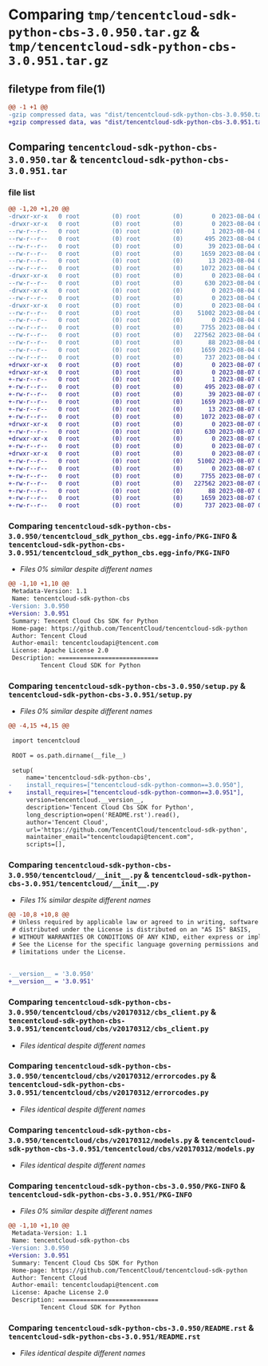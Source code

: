 # Comparing `tmp/tencentcloud-sdk-python-cbs-3.0.950.tar.gz` & `tmp/tencentcloud-sdk-python-cbs-3.0.951.tar.gz`

## filetype from file(1)

```diff
@@ -1 +1 @@
-gzip compressed data, was "dist/tencentcloud-sdk-python-cbs-3.0.950.tar", last modified: Fri Aug  4 00:21:24 2023, max compression
+gzip compressed data, was "dist/tencentcloud-sdk-python-cbs-3.0.951.tar", last modified: Mon Aug  7 00:21:16 2023, max compression
```

## Comparing `tencentcloud-sdk-python-cbs-3.0.950.tar` & `tencentcloud-sdk-python-cbs-3.0.951.tar`

### file list

```diff
@@ -1,20 +1,20 @@
-drwxr-xr-x   0 root         (0) root         (0)        0 2023-08-04 00:21:24.000000 tencentcloud-sdk-python-cbs-3.0.950/
-drwxr-xr-x   0 root         (0) root         (0)        0 2023-08-04 00:21:24.000000 tencentcloud-sdk-python-cbs-3.0.950/tencentcloud_sdk_python_cbs.egg-info/
--rw-r--r--   0 root         (0) root         (0)        1 2023-08-04 00:21:24.000000 tencentcloud-sdk-python-cbs-3.0.950/tencentcloud_sdk_python_cbs.egg-info/dependency_links.txt
--rw-r--r--   0 root         (0) root         (0)      495 2023-08-04 00:21:24.000000 tencentcloud-sdk-python-cbs-3.0.950/tencentcloud_sdk_python_cbs.egg-info/SOURCES.txt
--rw-r--r--   0 root         (0) root         (0)       39 2023-08-04 00:21:24.000000 tencentcloud-sdk-python-cbs-3.0.950/tencentcloud_sdk_python_cbs.egg-info/requires.txt
--rw-r--r--   0 root         (0) root         (0)     1659 2023-08-04 00:21:24.000000 tencentcloud-sdk-python-cbs-3.0.950/tencentcloud_sdk_python_cbs.egg-info/PKG-INFO
--rw-r--r--   0 root         (0) root         (0)       13 2023-08-04 00:21:24.000000 tencentcloud-sdk-python-cbs-3.0.950/tencentcloud_sdk_python_cbs.egg-info/top_level.txt
--rw-r--r--   0 root         (0) root         (0)     1072 2023-08-04 00:21:23.000000 tencentcloud-sdk-python-cbs-3.0.950/setup.py
-drwxr-xr-x   0 root         (0) root         (0)        0 2023-08-04 00:21:24.000000 tencentcloud-sdk-python-cbs-3.0.950/tencentcloud/
--rw-r--r--   0 root         (0) root         (0)      630 2023-08-04 00:21:23.000000 tencentcloud-sdk-python-cbs-3.0.950/tencentcloud/__init__.py
-drwxr-xr-x   0 root         (0) root         (0)        0 2023-08-04 00:21:24.000000 tencentcloud-sdk-python-cbs-3.0.950/tencentcloud/cbs/
--rw-r--r--   0 root         (0) root         (0)        0 2023-08-04 00:21:23.000000 tencentcloud-sdk-python-cbs-3.0.950/tencentcloud/cbs/__init__.py
-drwxr-xr-x   0 root         (0) root         (0)        0 2023-08-04 00:21:24.000000 tencentcloud-sdk-python-cbs-3.0.950/tencentcloud/cbs/v20170312/
--rw-r--r--   0 root         (0) root         (0)    51002 2023-08-04 00:21:23.000000 tencentcloud-sdk-python-cbs-3.0.950/tencentcloud/cbs/v20170312/cbs_client.py
--rw-r--r--   0 root         (0) root         (0)        0 2023-08-04 00:21:23.000000 tencentcloud-sdk-python-cbs-3.0.950/tencentcloud/cbs/v20170312/__init__.py
--rw-r--r--   0 root         (0) root         (0)     7755 2023-08-04 00:21:23.000000 tencentcloud-sdk-python-cbs-3.0.950/tencentcloud/cbs/v20170312/errorcodes.py
--rw-r--r--   0 root         (0) root         (0)   227562 2023-08-04 00:21:23.000000 tencentcloud-sdk-python-cbs-3.0.950/tencentcloud/cbs/v20170312/models.py
--rw-r--r--   0 root         (0) root         (0)       88 2023-08-04 00:21:24.000000 tencentcloud-sdk-python-cbs-3.0.950/setup.cfg
--rw-r--r--   0 root         (0) root         (0)     1659 2023-08-04 00:21:24.000000 tencentcloud-sdk-python-cbs-3.0.950/PKG-INFO
--rw-r--r--   0 root         (0) root         (0)      737 2023-08-04 00:21:23.000000 tencentcloud-sdk-python-cbs-3.0.950/README.rst
+drwxr-xr-x   0 root         (0) root         (0)        0 2023-08-07 00:21:16.000000 tencentcloud-sdk-python-cbs-3.0.951/
+drwxr-xr-x   0 root         (0) root         (0)        0 2023-08-07 00:21:16.000000 tencentcloud-sdk-python-cbs-3.0.951/tencentcloud_sdk_python_cbs.egg-info/
+-rw-r--r--   0 root         (0) root         (0)        1 2023-08-07 00:21:16.000000 tencentcloud-sdk-python-cbs-3.0.951/tencentcloud_sdk_python_cbs.egg-info/dependency_links.txt
+-rw-r--r--   0 root         (0) root         (0)      495 2023-08-07 00:21:16.000000 tencentcloud-sdk-python-cbs-3.0.951/tencentcloud_sdk_python_cbs.egg-info/SOURCES.txt
+-rw-r--r--   0 root         (0) root         (0)       39 2023-08-07 00:21:16.000000 tencentcloud-sdk-python-cbs-3.0.951/tencentcloud_sdk_python_cbs.egg-info/requires.txt
+-rw-r--r--   0 root         (0) root         (0)     1659 2023-08-07 00:21:16.000000 tencentcloud-sdk-python-cbs-3.0.951/tencentcloud_sdk_python_cbs.egg-info/PKG-INFO
+-rw-r--r--   0 root         (0) root         (0)       13 2023-08-07 00:21:16.000000 tencentcloud-sdk-python-cbs-3.0.951/tencentcloud_sdk_python_cbs.egg-info/top_level.txt
+-rw-r--r--   0 root         (0) root         (0)     1072 2023-08-07 00:21:16.000000 tencentcloud-sdk-python-cbs-3.0.951/setup.py
+drwxr-xr-x   0 root         (0) root         (0)        0 2023-08-07 00:21:16.000000 tencentcloud-sdk-python-cbs-3.0.951/tencentcloud/
+-rw-r--r--   0 root         (0) root         (0)      630 2023-08-07 00:21:16.000000 tencentcloud-sdk-python-cbs-3.0.951/tencentcloud/__init__.py
+drwxr-xr-x   0 root         (0) root         (0)        0 2023-08-07 00:21:16.000000 tencentcloud-sdk-python-cbs-3.0.951/tencentcloud/cbs/
+-rw-r--r--   0 root         (0) root         (0)        0 2023-08-07 00:21:16.000000 tencentcloud-sdk-python-cbs-3.0.951/tencentcloud/cbs/__init__.py
+drwxr-xr-x   0 root         (0) root         (0)        0 2023-08-07 00:21:16.000000 tencentcloud-sdk-python-cbs-3.0.951/tencentcloud/cbs/v20170312/
+-rw-r--r--   0 root         (0) root         (0)    51002 2023-08-07 00:21:16.000000 tencentcloud-sdk-python-cbs-3.0.951/tencentcloud/cbs/v20170312/cbs_client.py
+-rw-r--r--   0 root         (0) root         (0)        0 2023-08-07 00:21:16.000000 tencentcloud-sdk-python-cbs-3.0.951/tencentcloud/cbs/v20170312/__init__.py
+-rw-r--r--   0 root         (0) root         (0)     7755 2023-08-07 00:21:16.000000 tencentcloud-sdk-python-cbs-3.0.951/tencentcloud/cbs/v20170312/errorcodes.py
+-rw-r--r--   0 root         (0) root         (0)   227562 2023-08-07 00:21:16.000000 tencentcloud-sdk-python-cbs-3.0.951/tencentcloud/cbs/v20170312/models.py
+-rw-r--r--   0 root         (0) root         (0)       88 2023-08-07 00:21:16.000000 tencentcloud-sdk-python-cbs-3.0.951/setup.cfg
+-rw-r--r--   0 root         (0) root         (0)     1659 2023-08-07 00:21:16.000000 tencentcloud-sdk-python-cbs-3.0.951/PKG-INFO
+-rw-r--r--   0 root         (0) root         (0)      737 2023-08-07 00:21:16.000000 tencentcloud-sdk-python-cbs-3.0.951/README.rst
```

### Comparing `tencentcloud-sdk-python-cbs-3.0.950/tencentcloud_sdk_python_cbs.egg-info/PKG-INFO` & `tencentcloud-sdk-python-cbs-3.0.951/tencentcloud_sdk_python_cbs.egg-info/PKG-INFO`

 * *Files 0% similar despite different names*

```diff
@@ -1,10 +1,10 @@
 Metadata-Version: 1.1
 Name: tencentcloud-sdk-python-cbs
-Version: 3.0.950
+Version: 3.0.951
 Summary: Tencent Cloud Cbs SDK for Python
 Home-page: https://github.com/TencentCloud/tencentcloud-sdk-python
 Author: Tencent Cloud
 Author-email: tencentcloudapi@tencent.com
 License: Apache License 2.0
 Description: ============================
         Tencent Cloud SDK for Python
```

### Comparing `tencentcloud-sdk-python-cbs-3.0.950/setup.py` & `tencentcloud-sdk-python-cbs-3.0.951/setup.py`

 * *Files 0% similar despite different names*

```diff
@@ -4,15 +4,15 @@
 
 import tencentcloud
 
 ROOT = os.path.dirname(__file__)
 
 setup(
     name='tencentcloud-sdk-python-cbs',
-    install_requires=["tencentcloud-sdk-python-common==3.0.950"],
+    install_requires=["tencentcloud-sdk-python-common==3.0.951"],
     version=tencentcloud.__version__,
     description='Tencent Cloud Cbs SDK for Python',
     long_description=open('README.rst').read(),
     author='Tencent Cloud',
     url='https://github.com/TencentCloud/tencentcloud-sdk-python',
     maintainer_email="tencentcloudapi@tencent.com",
     scripts=[],
```

### Comparing `tencentcloud-sdk-python-cbs-3.0.950/tencentcloud/__init__.py` & `tencentcloud-sdk-python-cbs-3.0.951/tencentcloud/__init__.py`

 * *Files 1% similar despite different names*

```diff
@@ -10,8 +10,8 @@
 # Unless required by applicable law or agreed to in writing, software
 # distributed under the License is distributed on an "AS IS" BASIS,
 # WITHOUT WARRANTIES OR CONDITIONS OF ANY KIND, either express or implied.
 # See the License for the specific language governing permissions and
 # limitations under the License.
 
 
-__version__ = '3.0.950'
+__version__ = '3.0.951'
```

### Comparing `tencentcloud-sdk-python-cbs-3.0.950/tencentcloud/cbs/v20170312/cbs_client.py` & `tencentcloud-sdk-python-cbs-3.0.951/tencentcloud/cbs/v20170312/cbs_client.py`

 * *Files identical despite different names*

### Comparing `tencentcloud-sdk-python-cbs-3.0.950/tencentcloud/cbs/v20170312/errorcodes.py` & `tencentcloud-sdk-python-cbs-3.0.951/tencentcloud/cbs/v20170312/errorcodes.py`

 * *Files identical despite different names*

### Comparing `tencentcloud-sdk-python-cbs-3.0.950/tencentcloud/cbs/v20170312/models.py` & `tencentcloud-sdk-python-cbs-3.0.951/tencentcloud/cbs/v20170312/models.py`

 * *Files identical despite different names*

### Comparing `tencentcloud-sdk-python-cbs-3.0.950/PKG-INFO` & `tencentcloud-sdk-python-cbs-3.0.951/PKG-INFO`

 * *Files 0% similar despite different names*

```diff
@@ -1,10 +1,10 @@
 Metadata-Version: 1.1
 Name: tencentcloud-sdk-python-cbs
-Version: 3.0.950
+Version: 3.0.951
 Summary: Tencent Cloud Cbs SDK for Python
 Home-page: https://github.com/TencentCloud/tencentcloud-sdk-python
 Author: Tencent Cloud
 Author-email: tencentcloudapi@tencent.com
 License: Apache License 2.0
 Description: ============================
         Tencent Cloud SDK for Python
```

### Comparing `tencentcloud-sdk-python-cbs-3.0.950/README.rst` & `tencentcloud-sdk-python-cbs-3.0.951/README.rst`

 * *Files identical despite different names*

